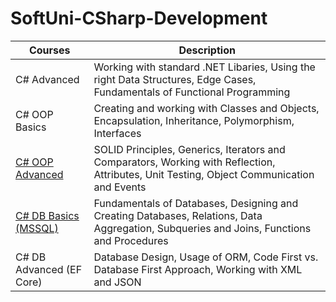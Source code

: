 # SoftUni-CSharp-Development
| Courses  | Description
| ------------- | ------------- |
| C# Advanced  | Working with standard .NET Libaries, Using the right Data Structures, Edge Cases, Fundamentals of Functional Programming |
| C# OOP Basics  | Creating and working with Classes and Objects, Encapsulation, Inheritance, Polymorphism, Interfaces |
| <a href="https://softuni.bg/certificates/details/53636/09582a64"> C# OOP Advanced </a> | SOLID Principles, Generics, Iterators and Comparators, Working with Reflection, Attributes, Unit Testing, Object Communication and Events |
| <a href="https://softuni.bg/certificates/details/55516/f4f966ec"> C# DB Basics (MSSQL) </a> | Fundamentals of Databases, Designing and Creating Databases, Relations, Data Aggregation, Subqueries and Joins, Functions and Procedures |
| C# DB Advanced (EF Core)  | Database Design, Usage of ORM, Code First vs. Database First Approach, Working with XML and JSON